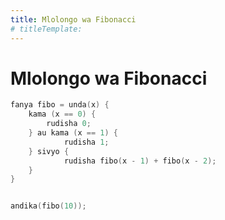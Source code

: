 ```yaml
---
title: Mlolongo wa Fibonacci
# titleTemplate:
---
```


# Mlolongo wa Fibonacci

```go
fanya fibo = unda(x) {
	kama (x == 0) {
		rudisha 0;
	} au kama (x == 1) {
			rudisha 1;
	} sivyo {
			rudisha fibo(x - 1) + fibo(x - 2);
	}
}


andika(fibo(10));
```

